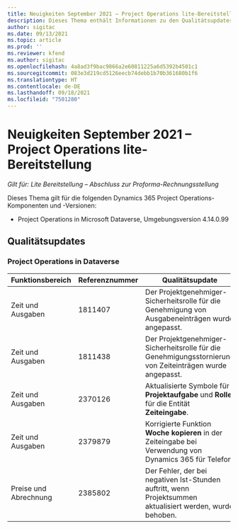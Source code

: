 ```yaml
---
title: Neuigkeiten September 2021 – Project Operations lite-Bereitstellung
description: Dieses Thema enthält Informationen zu den Qualitätsupdates, die in der Version vom September 2021 der Project Operations Lite-Bereitstellung verfügbar sind.
author: sigitac
ms.date: 09/13/2021
ms.topic: article
ms.prod: ''
ms.reviewer: kfend
ms.author: sigitac
ms.openlocfilehash: 4a8ad3f9bac9866a2e60811225a6d5392b4501c1
ms.sourcegitcommit: 083e3d219cd5126eecb74debb1b70b361680b1f6
ms.translationtype: HT
ms.contentlocale: de-DE
ms.lasthandoff: 09/18/2021
ms.locfileid: "7501280"
---
```

# <a name="whats-new-september-2021---project-operations-lite-deployment"></a>Neuigkeiten September 2021 – Project Operations lite-Bereitstellung

_Gilt für: Lite Bereitstellung – Abschluss zur Proforma-Rechnungsstellung_

Dieses Thema gilt für die folgenden Dynamics 365 Project Operations-Komponenten und -Versionen:

  - Project Operations in Microsoft Dataverse, Umgebungsversion 4.14.0.99


## <a name="quality-updates"></a>Qualitätsupdates

### <a name="project-operations-on-dataverse"></a>Project Operations in Dataverse


| **Funktionsbereich** | **Referenznummer** | **Qualitätsupdate** |
| --- | --- | --- |
| Zeit und Ausgaben | 1811407 | Der Projektgenehmiger-Sicherheitsrolle für die Genehmigung von Ausgabeneinträgen wurde angepasst. |
| Zeit und Ausgaben | 1811438 | Der Projektgenehmiger-Sicherheitsrolle für die Genehmigungsstornierung von Zeiteinträgen wurde angepasst. |
| Zeit und Ausgaben | 2370126 | Aktualisierte Symbole für **Projektaufgabe** und **Rolle** für die Entität **Zeiteingabe**. |
| Zeit und Ausgaben | 2379879 | Korrigierte Funktion **Woche kopieren** in der Zeiteingabe bei Verwendung von Dynamics 365 für Telefon. |
| Preise und Abrechnung | 2385802 | Der Fehler, der bei negativen Ist-Stunden auftritt, wenn Projektsummen aktualisiert werden, wurde behoben.|
